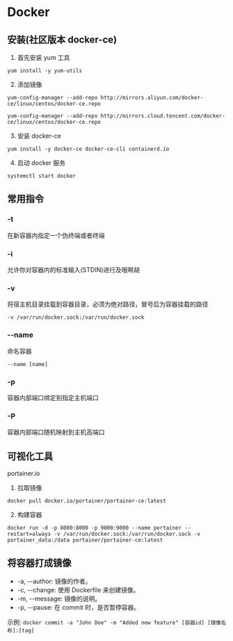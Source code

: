# Docker

## 安装(社区版本 docker-ce)
 1. 首先安装 yum 工具

 `yum install -y yum-utils`

 2. 添加镜像

 ```yum-config-manager --add-repo http://mirrors.aliyun.com/docker-ce/linux/centos/docker-ce.repo```

 ```yum-config-manager --add-repo http://mirrors.cloud.tencent.com/docker-ce/linux/centos/docker-ce.repo```

 3. 安装 docker-ce

 `yum install -y docker-ce docker-ce-cli containerd.io`

 4. 启动 docker 服务
 
 `systemctl start docker`


## 常用指令
### -t
在新容器内指定一个伪终端或者终端

### -i
允许你对容器内的标准输入(STDIN)进行及哦啊胡

### -v
将宿主机目录挂载到容器目录，必须为绝对路径，冒号后为容器挂载的路径

`-v /var/run/docker.sock:/var/run/docker.sock`

### --name
命名容器

`--name [name]`

### -p
容器内部端口绑定到指定主机端口

### -P
容器内部端口随机映射到主机高端口

## 可视化工具
portainer.io
 1. 拉取镜像
  
  `docker pull docker.io/portainer/portainer-ce:latest`

 2. 构建容器 
  
  ```docker run -d -p 8000:8000 -p 9000:9000 --name portainer --restart=always -v /var/run/docker.sock:/var/run/docker.sock -v portainer_data:/data portainer/portainer-ce:latest```

## 将容器打成镜像
 - -a, --author: 镜像的作者。
 - -c, --change: 使用 Dockerfile 来创建镜像。
 - -m, --message: 镜像的说明。
 - -p, --pause: 在 commit 时，是否暂停容器。

示例:
`docker commit -a "John Doe" -m "Added new feature" [容器id] [镜像名称]:[tag]`
